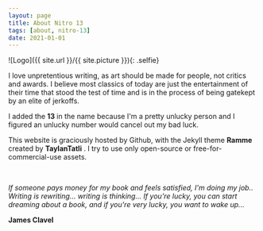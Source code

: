 ```yaml
---
layout: page
title: About Nitro 13
tags: [about, nitro-13]
date: 2021-01-01
---
```

![Logo]({{ site.url }}/{{ site.picture }}){: .selfie}

I love unpretentious writing, as art should be made for people, not critics and awards. I believe most classics of today are just the entertainment of their time that stood the test of time and is in the process of being gatekept by an elite of jerkoffs.

I added the **13** in the name because I'm a pretty unlucky person and I figured an unlucky number would cancel out my bad luck. 
     
This website is graciously hosted by Github, with the Jekyll theme **Ramme** created by **TaylanTatli** . I try to use only open-source or free-for-commercial-use assets.

<br/>


*If someone pays money for my book and feels satisfied, I'm doing my job.. Writing is rewriting... writing is thinking... If you're lucky, you can start dreaming about a book, and if you're very lucky, you want to wake up...*
<br/>

**James Clavel**


   
      

